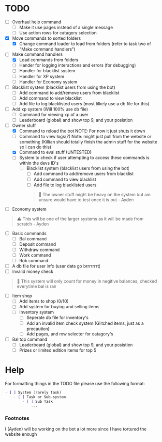 # TODO

- [ ] Overhaul help command
   - [ ] Make it use pages instead of a single message
   - [ ] Use action rows for catagory selection
- [X] Move commands to sorted folders
   - [X] Change command loader to load from folders (refer to task two of "Make command handlers")
- [ ] Make command handlers
   - [X] Load commands from folders
   - [ ] Hander for logging interactions and errors (for debugging)
   - [ ] Handler for blacklist system
   - [ ] Handler for XP system
   - [ ] Handler for Economy system
- [ ] Blacklist system (blacklist users from using the bot)
   - [ ] Add command to add/remove users from blacklist
   - [ ] Add command to view blacklist
   - [ ] Add file to log blacklisted users (most lilkely use a db file for this)
- [ ] Add xp system (Will 100% use db file)
   - [ ] Command for viewing xp of a user
   - [ ] Leaderboard (global) and show top 9, and your posistion
- [ ] Owner stuff
   - [X] Command to reload the bot NOTE: For now it just shuts it down
   - [ ] Command to view logs(?) Note: might just pull from the website or something (Killian should totally finish the admin stuff for the website so I can do this)
   - [X] Command to eval stuff (UNTESTED)
   - [ ] System to check if user attempting to access these commands is within the devs ID's
      - [ ] Blacklist system (blacklist users from using the bot)
         - [ ] Add command to add/remove users from blacklist
         - [ ] Add command to view blacklist
         - [ ] Add file to log blacklisted users
         > :memo: The owner stuff might be heavy on the system but am unsure would have to test once it is out - Ayden
- [ ] Economy system
> :warning: This will be one of the larger systems as it will be made from scratch - Ayden
   - [ ] Basic commands
      - [ ] Bal command
      - [ ] Deposit command
      - [ ] Withdraw command
      - [ ] Work command
      - [ ] Rob command
   - [ ] A db file for user info (user data go brrrrrrrt)
   - [ ] Invalid money check
   > :memo: This system will only count for money in negitive balances, checked everytime bal is ran
   - [ ] Item shop
      - [ ] Add items to shop (0/10)
      - [ ] Add system for buying and selling items
      - [ ] Inventory system
          - [ ] Seperate db file for inventory's
          - [ ] Add an invalid item check system (Glitched items, just as a precaution)
          - [ ] Add pages, and row selecter for catagory's
   - [ ] Bal top command
       - [ ] Leaderboard (global) and show top 9, and your posistion
       - [ ] Prizes or limited edition items for top 5

# Help

For formatting things in the TODO file please use the following format:

```markdown
- [ ] System (rarely task)
    - [ ] Task or Sub-system
        - [ ] Sub Task
            ...
```

### Footnotes

I (Ayden) will be working on the bot a lot more since I have tortured the website enough